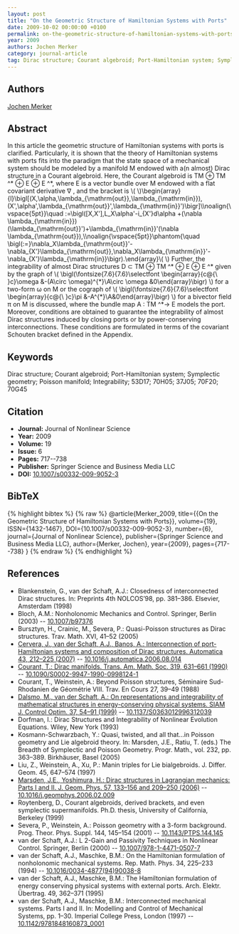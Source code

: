 ```yaml
---
layout: post
title: "On the Geometric Structure of Hamiltonian Systems with Ports"
date: 2009-10-02 00:00:00 +0100
permalink: on-the-geometric-structure-of-hamiltonian-systems-with-ports
year: 2009
authors: Jochen Merker
category: journal-article
tag: Dirac structure; Courant algebroid; Port-Hamiltonian system; Symplectic geometry; Poisson manifold; Integrability; 53D17; 70H05; 37J05; 70F20; 70G45
---
```

 
## Authors
[Jochen Merker](authors/jochen-merker)
 
## Abstract
In this article the geometric structure of Hamiltonian systems with ports is clarified. Particularly, it is shown that the theory of Hamiltonian systems with ports fits into the paradigm that the state space of a mechanical system should be modeled by a manifold M endowed with a(n almost) Dirac structure in a Courant algebroid. Here, the Courant algebroid is TM ⊕ TM ^\* ⊕ E ⊕ E ^\*, where E is a vector bundle over M endowed with a flat covariant derivative ∇ , and the bracket is \\(  \\)\begin{array}{l}\bigl[(X,\alpha,\lambda_{\mathrm{out}},\lambda_{\mathrm{in}}),(X',\alpha',\lambda_{\mathrm{out}}',\lambda_{\mathrm{in}}')\bigr]\\\noalign{\vspace{5pt}}\quad :=\bigl([X,X'],L_X\alpha'-i_{X'}d\alpha +(\nabla \lambda_{\mathrm{in}})(\lambda_{\mathrm{out}}')+\lambda_{\mathrm{in}}'(\nabla \lambda_{\mathrm{out}}),\\\noalign{\vspace{5pt}}\phantom{\quad \bigl(:=}\nabla_X\lambda_{\mathrm{out}}'-\nabla_{X'}\lambda_{\mathrm{out}},\nabla_X\lambda_{\mathrm{in}}'-\nabla_{X'}\lambda_{\mathrm{in}}\bigr).\end{array}\\(  \\) Further, the integrability of almost Dirac structures D ⊂ TM ⊕ TM ^\* ⊕ E ⊕ E ^\* given by the graph of \\( \bigl(\fontsize{7.6}{7.6}\selectfont \begin{array}{c@{\ }c}\omega &-(A\circ \omega)^{\*}\\A\circ \omega &0\end{array}\bigr) \\) for a two-form ω on M or the cograph of \\( \bigl(\fontsize{7.6}{7.6}\selectfont \begin{array}{c@{\ }c}\pi &-A^{\*}\\A&0\end{array}\bigr) \\) for a bivector field π on M is discussed, where the bundle map A : TM ^\*→ E models the port. Moreover, conditions are obtained to guarantee the integrability of almost Dirac structures induced by closing ports or by power-conserving interconnections. These conditions are formulated in terms of the covariant Schouten bracket defined in the Appendix.
 
## Keywords
Dirac structure; Courant algebroid; Port-Hamiltonian system; Symplectic geometry; Poisson manifold; Integrability; 53D17; 70H05; 37J05; 70F20; 70G45
 
## Citation
- **Journal:** Journal of Nonlinear Science
- **Year:** 2009
- **Volume:** 19
- **Issue:** 6
- **Pages:** 717--738
- **Publisher:** Springer Science and Business Media LLC
- **DOI:** [10.1007/s00332-009-9052-3](https://doi.org/10.1007/s00332-009-9052-3)
 
## BibTeX
{% highlight bibtex %}
{% raw %}
@article{Merker_2009,
  title={{On the Geometric Structure of Hamiltonian Systems with Ports}},
  volume={19},
  ISSN={1432-1467},
  DOI={10.1007/s00332-009-9052-3},
  number={6},
  journal={Journal of Nonlinear Science},
  publisher={Springer Science and Business Media LLC},
  author={Merker, Jochen},
  year={2009},
  pages={717--738}
}
{% endraw %}
{% endhighlight %}
 
## References
- Blankenstein, G., van der Schaft, A.J.: Closedness of interconnected Dirac structures. In: Preprints 4th NOLCOS’98, pp. 381–386. Elsevier, Amsterdam (1998)
- Bloch, A.M.: Nonholonomic Mechanics and Control. Springer, Berlin (2003) -- [10.1007/b97376](https://doi.org/10.1007/b97376)
- Bursztyn, H., Crainic, M., Severa, P.: Quasi-Poisson structures as Dirac structures. Trav. Math. XVI, 41–52 (2005)
- [Cervera, J., van der Schaft, A.J., Banos, A.: Interconnection of port-Hamiltonian systems and composition of Dirac structures. Automatica 43, 212–225 (2007)](interconnection-of-port-hamiltonian-systems-and-composition-of-dirac-structures) -- [10.1016/j.automatica.2006.08.014](https://doi.org/10.1016/j.automatica.2006.08.014)
- [Courant, T.: Dirac manifolds. Trans. Am. Math. Soc. 319, 631–661 (1990)](dirac-manifolds) -- [10.1090/S0002-9947-1990-0998124-1](https://doi.org/10.1090/S0002-9947-1990-0998124-1)
- Courant, T., Weinstein, A.: Beyond Poisson structures, Séminaire Sud-Rhodanien de Géométrie VIII. Trav. En Cours 27, 39–49 (1988)
- [Dalsmo, M., van der Schaft, A.: On representations and integrability of mathematical structures in energy-conserving physical systems. SIAM J. Control Optim. 37, 54–91 (1999)](on-representations-and-integrability-of-mathematical-structures-in-energy-conserving-physical-systems) -- [10.1137/S0363012996312039](https://doi.org/10.1137/S0363012996312039)
- Dorfman, I.: Dirac Structures and Integrability of Nonlinear Evolution Equations. Wiley, New York (1993)
- Kosmann-Schwarzbach, Y.: Quasi, twisted, and all that…in Poisson geometry and Lie algebroid theory. In: Marsden, J.E., Ratiu, T. (eds.) The Breadth of Symplectic and Poisson Geometry. Progr. Math., vol. 232, pp. 363–389. Birkhäuser, Basel (2005)
- Liu, Z., Weinstein, A., Xu, P.: Manin triples for Lie bialgebroids. J. Differ. Geom. 45, 647–574 (1997)
- [Marsden, J.E., Yoshimura, H.: Dirac structures in Lagrangian mechanics: Parts I and II. J. Geom. Phys. 57, 133–156 and 209–250 (2006)](dirac-structures-in-lagrangian-mechanics-part-i-implicit-lagrangian-systems) -- [10.1016/j.geomphys.2006.02.009](https://doi.org/10.1016/j.geomphys.2006.02.009)
- Roytenberg, D., Courant algebroids, derived brackets, and even symplectic supermanifolds. Ph.D. thesis, University of California, Berkeley (1999)
- Severa, P., Weinstein, A.: Poisson geometry with a 3-form background. Prog. Theor. Phys. Suppl. 144, 145–154 (2001) -- [10.1143/PTPS.144.145](https://doi.org/10.1143/PTPS.144.145)
- van der Schaft, A.J.: L 2-Gain and Passivity Techniques in Nonlinear Control. Springer, Berlin (2000) -- [10.1007/978-1-4471-0507-7](https://doi.org/10.1007/978-1-4471-0507-7)
- van der Schaft, A.J., Maschke, B.M.: On the Hamiltonian formulation of nonholonomic mechanical systems. Rep. Math. Phys. 34, 225–233 (1994) -- [10.1016/0034-4877(94)90038-8](https://doi.org/10.1016/0034-4877(94)90038-8)
- van der Schaft, A.J., Maschke, B.M.: The Hamiltonian formulation of energy conserving physical systems with external ports. Arch. Elektr. Übertrag. 49, 362–371 (1995)
- van der Schaft, A.J., Maschke, B.M.: Interconnected mechanical systems. Parts I and II. In: Modelling and Control of Mechanical Systems, pp. 1–30. Imperial College Press, London (1997) -- [10.1142/9781848160873_0001](https://doi.org/10.1142/9781848160873_0001)


